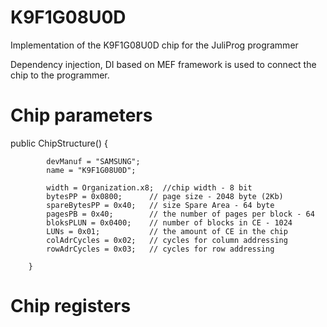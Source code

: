 # K9F1G08U0D
Implementation of the K9F1G08U0D chip for the JuliProg programmer

Dependency injection, DI based on MEF framework is used to connect the chip to the programmer.


# Chip parameters

 public ChipStructure()
        {   

            devManuf = "SAMSUNG";
            name = "K9F1G08U0D";

            width = Organization.x8;  //chip width - 8 bit
            bytesPP = 0x0800;      // page size - 2048 byte (2Kb)
            spareBytesPP = 0x40;   // size Spare Area - 64 byte
            pagesPB = 0x40;        // the number of pages per block - 64 
            bloksPLUN = 0x0400;    // number of blocks in CE - 1024
            LUNs = 0x01;           // the amount of CE in the chip
            colAdrCycles = 0x02;   // cycles for column addressing
            rowAdrCycles = 0x03;   // cycles for row addressing 

        }

# Chip registers


